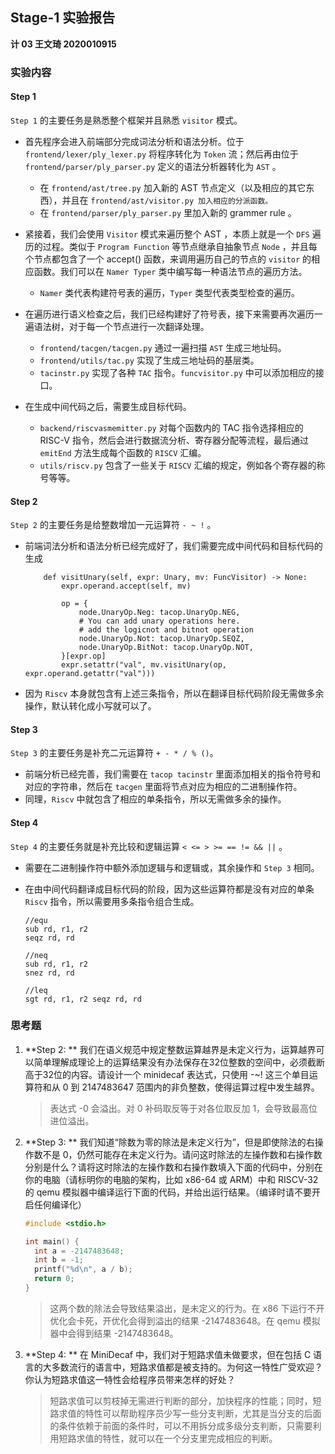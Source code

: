 ## Stage-1 实验报告

**计 03 王文琦 2020010915**

### 实验内容

#### Step 1

`Step 1` 的主要任务是熟悉整个框架并且熟悉 `visitor` 模式。

- 首先程序会进入前端部分完成词法分析和语法分析。位于 `frontend/lexer/ply_lexer.py` 将程序转化为 `Token` 流；然后再由位于 `frontend/parser/ply_parser.py` 定义的语法分析器转化为 `AST` 。

  - 在 `frontend/ast/tree.py` 加入新的 AST 节点定义（以及相应的其它东西），并且在 `frontend/ast/visitor.py 加入相应的分派函数。`
  - 在 `frontend/parser/ply_parser.py` 里加入新的 grammer rule 。

- 紧接着，我们会使用 `Visitor` 模式来遍历整个 AST ，本质上就是一个 `DFS` 遍历的过程。类似于 `Program Function` 等节点继承自抽象节点 `Node` ，并且每个节点都包含了一个 accept() 函数，来调用遍历自己的节点的 `visitor` 的相应函数。我们可以在 `Namer Typer` 类中编写每一种语法节点的遍历方法。

  - `Namer` 类代表构建符号表的遍历，`Typer` 类型代表类型检查的遍历。

- 在遍历进行语义检查之后，我们已经构建好了符号表，接下来需要再次遍历一遍语法树，对于每一个节点进行一次翻译处理。

  - `frontend/tacgen/tacgen.py` 通过一遍扫描 `AST` 生成三地址码。
  - `frontend/utils/tac.py` 实现了生成三地址码的基层类。
  - `tacinstr.py` 实现了各种 `TAC` 指令。`funcvisitor.py` 中可以添加相应的接口。

- 在生成中间代码之后，需要生成目标代码。

  - `backend/riscvasmemitter.py` 对每个函数内的 TAC 指令选择相应的 RISC-V 指令，然后会进行数据流分析、寄存器分配等流程，最后通过 `emitEnd` 方法生成每个函数的 `RISCV` 汇编。
  - `utils/riscv.py` 包含了一些关于 `RISCV` 汇编的规定，例如各个寄存器的称号等等。

#### Step 2

`Step 2` 的主要任务是给整数增加一元运算符 `- ~ !` 。

- 前端词法分析和语法分析已经完成好了，我们需要完成中间代码和目标代码的生成

  ```python-repl
      def visitUnary(self, expr: Unary, mv: FuncVisitor) -> None:
          expr.operand.accept(self, mv)

          op = {
              node.UnaryOp.Neg: tacop.UnaryOp.NEG,
              # You can add unary operations here.
              # add the logicnot and bitnot operation
              node.UnaryOp.Not: tacop.UnaryOp.SEQZ,
              node.UnaryOp.BitNot: tacop.UnaryOp.NOT,
          }[expr.op]
          expr.setattr("val", mv.visitUnary(op, expr.operand.getattr("val")))
  ```

- 因为 `Riscv` 本身就包含有上述三条指令，所以在翻译目标代码阶段无需做多余操作，默认转化成小写就可以了。

#### Step 3

`Step 3` 的主要任务是补充二元运算符 `+ - * / % ()`。

- 前端分析已经完善，我们需要在 `tacop tacinstr` 里面添加相关的指令符号和对应的字符串，然后在 `tacgen` 里面将节点对应为相应的二进制操作符。
- 同理，`Riscv` 中就包含了相应的单条指令，所以无需做多余的操作。

#### Step 4

`Step 4` 的主要任务就是补充比较和逻辑运算 `< <= > >= == != && ||` 。

- 需要在二进制操作符中额外添加逻辑与和逻辑或，其余操作和 `Step 3` 相同。
- 在由中间代码翻译成目标代码的阶段，因为这些运算符都是没有对应的单条 `Riscv` 指令，所以需要用多条指令组合生成。

  ```
  //equ
  sub rd, r1, r2
  seqz rd, rd
  
  //neq
  sub rd, r1, r2
  snez rd, rd
  
  //leq
  sgt rd, r1, r2 seqz rd, rd
  ```

### 思考题

1. **Step 2: ** 我们在语义规范中规定整数运算越界是未定义行为，运算越界可以简单理解成理论上的运算结果没有办法保存在32位整数的空间中，必须截断高于32位的内容。请设计一个 minidecaf 表达式，只使用 -~! 这三个单目运算符和从 0 到 2147483647 范围内的非负整数，使得运算过程中发生越界。

   > 表达式 -0 会溢出。对 0 补码取反等于对各位取反加 1，会导致最高位进位溢出。

2. **Step 3: ** 我们知道“除数为零的除法是未定义行为”，但是即使除法的右操作数不是 0，仍然可能存在未定义行为。请问这时除法的左操作数和右操作数分别是什么？请将这时除法的左操作数和右操作数填入下面的代码中，分别在你的电脑（请标明你的电脑的架构，比如 x86-64 或 ARM）中和 RISCV-32的 qemu 模拟器中编译运行下面的代码，并给出运行结果。（编译时请不要开启任何编译化）

   ```c
   #include <stdio.h> 
   
   int main() {
     int a = -2147483648; 
     int b = -1; 
     printf("%d\n", a / b); 
     return 0; 
   }
   ```

   > 这两个数的除法会导致结果溢出，是未定义的行为。在 x86 下运行不开优化会卡死，开优化会得到溢出的结果 -2147483648。在 qemu 模拟器中会得到结果 -2147483648。

3. **Step 4: ** 在 MiniDecaf 中，我们对于短路求值未做要求，但在包括 C 语言的大多数流行的语言中，短路求值都是被支持的。为何这一特性广受欢迎？你认为短路求值这一特性会给程序员带来怎样的好处？

   > 短路求值可以剪枝掉无需进行判断的部分，加快程序的性能；同时，短路求值的特性可以帮助程序员少写一些分支判断，尤其是当分支的后面的条件依赖于前面的条件时，可以不用拆分成多级分支判断，只需要利用短路求值的特性，就可以在一个分支里完成相应的判断。
